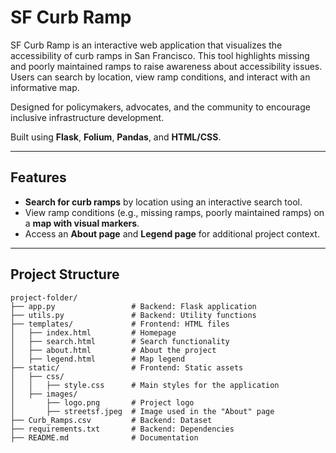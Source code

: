 # SF Curb Ramp

SF Curb Ramp is an interactive web application that visualizes the accessibility of curb ramps in San Francisco. This tool highlights missing and poorly maintained ramps to raise awareness about accessibility issues. Users can search by location, view ramp conditions, and interact with an informative map.

Designed for policymakers, advocates, and the community to encourage inclusive infrastructure development.

Built using **Flask**, **Folium**, **Pandas**, and **HTML/CSS**.

---

## Features
- **Search for curb ramps** by location using an interactive search tool.
- View ramp conditions (e.g., missing ramps, poorly maintained ramps) on a **map with visual markers**.
- Access an **About page** and **Legend page** for additional project context.

---

## Project Structure

```plaintext
project-folder/
├── app.py                 # Backend: Flask application
├── utils.py               # Backend: Utility functions
├── templates/             # Frontend: HTML files
│   ├── index.html         # Homepage
│   ├── search.html        # Search functionality
│   ├── about.html         # About the project
│   ├── legend.html        # Map legend
├── static/                # Frontend: Static assets
│   ├── css/
│   │   ├── style.css      # Main styles for the application
│   ├── images/
│       ├── logo.png       # Project logo
│       ├── streetsf.jpeg  # Image used in the "About" page
├── Curb_Ramps.csv         # Backend: Dataset
├── requirements.txt       # Backend: Dependencies
├── README.md              # Documentation

